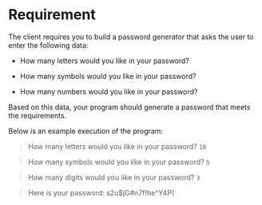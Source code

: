 # Requirement

The client requires you to build a password generator that asks the user to enter the following data:

- How many letters would you like in your password?

- How many symbols would you like in your password?

- How many numbers would you like in your password?

Based on this data, your program should generate a password that meets the requirements.


Below is an example execution of the program:
> How many letters would you like in your password? `10`

> How many symbols would you like in your password? `5`

> How many digits would you like in your password? `3`

> Here is your password: s2u$jG#n7f!he^Y4P(

